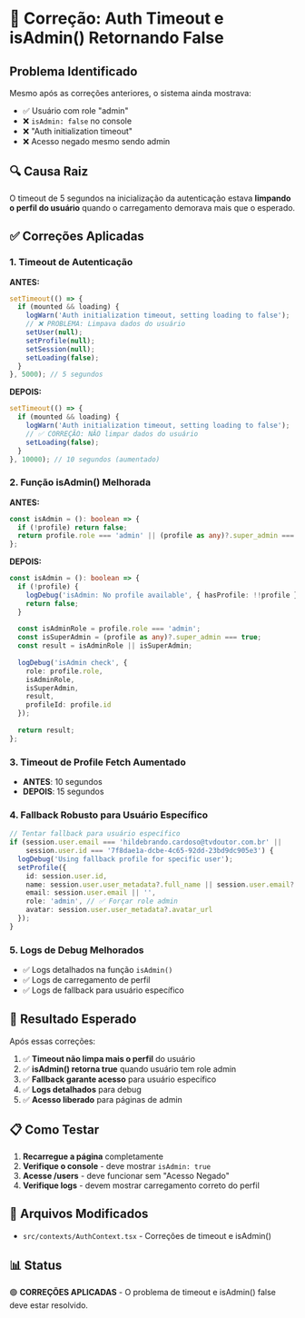 # 🔧 Correção: Auth Timeout e isAdmin() Retornando False

## Problema Identificado
Mesmo após as correções anteriores, o sistema ainda mostrava:
- ✅ Usuário com role "admin" 
- ❌ `isAdmin: false` no console
- ❌ "Auth initialization timeout" 
- ❌ Acesso negado mesmo sendo admin

## 🔍 Causa Raiz
O timeout de 5 segundos na inicialização da autenticação estava **limpando o perfil do usuário** quando o carregamento demorava mais que o esperado.

## ✅ Correções Aplicadas

### 1. **Timeout de Autenticação** 
**ANTES:**
```typescript
setTimeout(() => {
  if (mounted && loading) {
    logWarn('Auth initialization timeout, setting loading to false');
    // ❌ PROBLEMA: Limpava dados do usuário
    setUser(null);
    setProfile(null);
    setSession(null);
    setLoading(false);
  }
}, 5000); // 5 segundos
```

**DEPOIS:**
```typescript
setTimeout(() => {
  if (mounted && loading) {
    logWarn('Auth initialization timeout, setting loading to false');
    // ✅ CORREÇÃO: NÃO limpar dados do usuário
    setLoading(false);
  }
}, 10000); // 10 segundos (aumentado)
```

### 2. **Função isAdmin() Melhorada**
**ANTES:**
```typescript
const isAdmin = (): boolean => {
  if (!profile) return false;
  return profile.role === 'admin' || (profile as any)?.super_admin === true;
};
```

**DEPOIS:**
```typescript
const isAdmin = (): boolean => {
  if (!profile) {
    logDebug('isAdmin: No profile available', { hasProfile: !!profile });
    return false;
  }
  
  const isAdminRole = profile.role === 'admin';
  const isSuperAdmin = (profile as any)?.super_admin === true;
  const result = isAdminRole || isSuperAdmin;
  
  logDebug('isAdmin check', { 
    role: profile.role, 
    isAdminRole, 
    isSuperAdmin, 
    result,
    profileId: profile.id 
  });
  
  return result;
};
```

### 3. **Timeout de Profile Fetch Aumentado**
- **ANTES**: 10 segundos
- **DEPOIS**: 15 segundos

### 4. **Fallback Robusto para Usuário Específico**
```typescript
// Tentar fallback para usuário específico
if (session.user.email === 'hildebrando.cardoso@tvdoutor.com.br' || 
    session.user.id === '7f8dae1a-dcbe-4c65-92dd-23bd9dc905e3') {
  logDebug('Using fallback profile for specific user');
  setProfile({
    id: session.user.id,
    name: session.user.user_metadata?.full_name || session.user.email?.split('@')[0] || 'Usuário',
    email: session.user.email || '',
    role: 'admin', // ✅ Forçar role admin
    avatar: session.user.user_metadata?.avatar_url
  });
}
```

### 5. **Logs de Debug Melhorados**
- ✅ Logs detalhados na função `isAdmin()`
- ✅ Logs de carregamento de perfil
- ✅ Logs de fallback para usuário específico

## 🎯 Resultado Esperado

Após essas correções:

1. ✅ **Timeout não limpa mais o perfil** do usuário
2. ✅ **isAdmin() retorna true** quando usuário tem role admin
3. ✅ **Fallback garante acesso** para usuário específico
4. ✅ **Logs detalhados** para debug
5. ✅ **Acesso liberado** para páginas de admin

## 📋 Como Testar

1. **Recarregue a página** completamente
2. **Verifique o console** - deve mostrar `isAdmin: true`
3. **Acesse /users** - deve funcionar sem "Acesso Negado"
4. **Verifique logs** - devem mostrar carregamento correto do perfil

## 🔧 Arquivos Modificados

- `src/contexts/AuthContext.tsx` - Correções de timeout e isAdmin()

## 📊 Status

🟢 **CORREÇÕES APLICADAS** - O problema de timeout e isAdmin() false deve estar resolvido.
